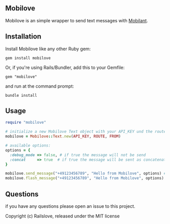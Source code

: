 Mobilove
------------

Mobilove is an simple wrapper to send text messages with [Mobilant](http://mobilant.de).


Installation
------------

Install Mobilove like any other Ruby gem:

    gem install mobilove

Or, if you're using Rails/Bundler, add this to your Gemfile:

    gem "mobilove"

and run at the command prompt:

    bundle install


Usage
------------

```ruby
require "mobilove"

# initialize a new Mobilove Text object with your API_KEY und the route config
mobilove = Mobilove::Text.new(API_KEY, ROUTE, FROM)

# available options:
options = {
  :debug_mode => false, # if true the message will not be send
  :concat     => true  # if true the message will be sent as concatenated texts if it has more than 160 chars (70 unicode)
}

mobilove.send_message("+49123456789", "Hello from Mobilove", options) # sends a regular SMS
mobilove.flash_message("+49123456789", "Hello from Mobilove", options) # sends a flash message

```

Questions
------------

if you have any questions please open an issue to this project.

Copyright (c) Railslove, released under the MIT license
